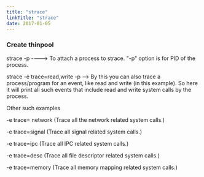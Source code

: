 ```yaml
---
title: "strace"
linkTitle: "strace"
date: 2017-01-05
---
```


### Create thinpool

strace -p <PID> ----> To attach a process to strace. "-p" option is for PID of
the process.

strace -e trace=read,write -p <PID> --> By this you can also trace a
process/program for an event, like read and write (in this example).
So here it will print all such events that include read and
write system calls by the process.

Other such examples

-e trace= network  (Trace all the network related system calls.)

-e trace=signal    (Trace all signal related system calls.)

-e trace=ipc       (Trace all IPC related system calls.)

-e trace=desc      (Trace all file descriptor related system calls.)

-e trace=memory    (Trace all memory mapping related system calls.)

